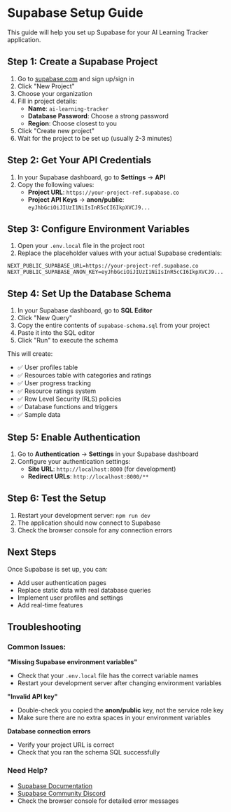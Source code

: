 # Supabase Setup Guide

This guide will help you set up Supabase for your AI Learning Tracker application.

## Step 1: Create a Supabase Project

1. Go to [supabase.com](https://supabase.com) and sign up/sign in
2. Click "New Project" 
3. Choose your organization
4. Fill in project details:
   - **Name**: `ai-learning-tracker`
   - **Database Password**: Choose a strong password
   - **Region**: Choose closest to you
5. Click "Create new project"
6. Wait for the project to be set up (usually 2-3 minutes)

## Step 2: Get Your API Credentials

1. In your Supabase dashboard, go to **Settings** → **API**
2. Copy the following values:
   - **Project URL**: `https://your-project-ref.supabase.co`
   - **Project API Keys** → **anon/public**: `eyJhbGciOiJIUzI1NiIsInR5cCI6IkpXVCJ9...`

## Step 3: Configure Environment Variables

1. Open your `.env.local` file in the project root
2. Replace the placeholder values with your actual Supabase credentials:

```env
NEXT_PUBLIC_SUPABASE_URL=https://your-project-ref.supabase.co
NEXT_PUBLIC_SUPABASE_ANON_KEY=eyJhbGciOiJIUzI1NiIsInR5cCI6IkpXVCJ9...
```

## Step 4: Set Up the Database Schema

1. In your Supabase dashboard, go to **SQL Editor**
2. Click "New Query"
3. Copy the entire contents of `supabase-schema.sql` from your project
4. Paste it into the SQL editor
5. Click "Run" to execute the schema

This will create:
- ✅ User profiles table
- ✅ Resources table with categories and ratings
- ✅ User progress tracking
- ✅ Resource ratings system
- ✅ Row Level Security (RLS) policies
- ✅ Database functions and triggers
- ✅ Sample data

## Step 5: Enable Authentication

1. Go to **Authentication** → **Settings** in your Supabase dashboard
2. Configure your authentication settings:
   - **Site URL**: `http://localhost:8000` (for development)
   - **Redirect URLs**: `http://localhost:8000/**`

## Step 6: Test the Setup

1. Restart your development server: `npm run dev`
2. The application should now connect to Supabase
3. Check the browser console for any connection errors

## Next Steps

Once Supabase is set up, you can:
- Add user authentication pages
- Replace static data with real database queries  
- Implement user profiles and settings
- Add real-time features

## Troubleshooting

### Common Issues:

**"Missing Supabase environment variables"**
- Check that your `.env.local` file has the correct variable names
- Restart your development server after changing environment variables

**"Invalid API key"** 
- Double-check you copied the **anon/public** key, not the service role key
- Make sure there are no extra spaces in your environment variables

**Database connection errors**
- Verify your project URL is correct
- Check that you ran the schema SQL successfully

### Need Help?

- [Supabase Documentation](https://supabase.com/docs)
- [Supabase Community Discord](https://discord.supabase.com)
- Check the browser console for detailed error messages